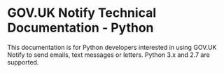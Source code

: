 # GOV.UK Notify Technical Documentation - Python

This documentation is for Python developers interested in using GOV.UK Notify to send emails, text messages or letters. Python 3.x and 2.7 are supported.
